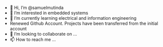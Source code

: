 - 👋 Hi, I’m @samuelmutinda
- 👀 I’m interested in embedded systems
- 🌱 I’m currently learning electrical and information engineering
- Renewed Github Account. Projects have been transferred from the initial account
- 💞️ I’m looking to collaborate on ...
- 📫 How to reach me ...

<!---
samuelmutinda/samuelmutinda is a ✨ special ✨ repository because its `README.md` (this file) appears on your GitHub profile.
You can click the Preview link to take a look at your changes.
--->
